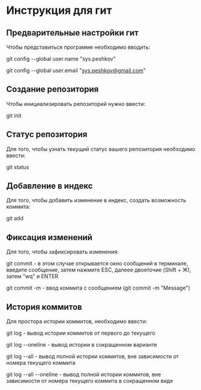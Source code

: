 # **Инструкция для гит**
## Предварительные настройки гит

Чтобы представиться программе необходимо вводить:

git config --global user.name "sys.peshkov"

git config --global user.email "sys.peshkov@gmail.com"

## Создание репозитория

Чтобы инициализировать репозиторий нужно ввести:

git init

## Статус репозитория
Для того, чтобы узнать текущий статус вашего репозитория необходимо ввести:

git status

## Добавление в индекс

Для того, чтобы добавить изменение в индекс, создать возможность коммита:

git add

## Фиксация изменений

Для того, чтобы зафиксировать изменения:

git commit - в этом случае открывается окно сообщений в терминале, введите сообщение, затем нажмите ESC, далеее двоеточие (Shift + Ж), затем "wq" и ENTER

git commit -m - ввод коммита с сообщением (git commit -m "Message")

## История коммитов

Для простора истории коммитов, необходимо ввести:

git log - вывод истории коммитов от первого до текущего

git log --oneline - вывод истории в сокращенном варианте

git log --all - вывод полной истории коммитов, вне зависимости от номера текущего коммита

git log --all --oneline - вывод полной истории коммитов, вне зависимости от номера текущего коммита в сокращенном виде

